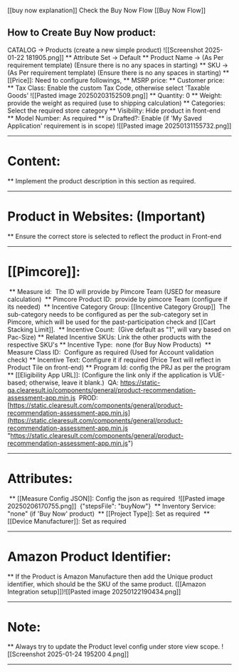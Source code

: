 [[buy now explanation]]
Check the Buy Now Flow [[Buy Now Flow]]
## How to Create Buy Now product:
 
 CATALOG -> Products (create a new simple product)
	 ![[Screenshot 2025-01-22 181905.png]]
 ** Attribute Set -> Default
 ** Product Name -> (As Per requirement template) (Ensure there is no any spaces in starting)
 ** SKU -> (As Per requirement template) (Ensure there is no any spaces in starting)
 ** [[Price]]: 
	Need to configure followings,
	** MSRP price: 
	** Customer price:
** Tax Class: Enable the custom Tax Code, otherwise select 'Taxable Goods'
     ![[Pasted image 20250203152509.png]]
 ** Quantity: 0
 ** Weight: provide the weight as required (use to shipping calculation)
 ** Categories: Select the required store category 
 ** Visibility: Hide product in front-end
 ** Model Number: As required
 ** is Drafted?: Enable (if 'My Saved Application' requirement is in scope)
	 ![[Pasted image 20250131155732.png]]

---
# Content:
 ** Implement the product description in this section as required.

---
# Product in Websites: (Important)
 ** Ensure the correct store is selected to reflect the product in Front-end

---
# [[Pimcore]]:
  ** Measure id: 
	  The ID will provide by Pimcore Team (USED for measure calculation)
  ** Pimcore Product ID: 
	  provide by pimcore Team (configure if its needed)
  ** Incentive Category Group:  [[Incentive Category Group]]
	  The sub-category needs to be configured as per the sub-category set in Pimcore, which will be used for the past-participation check and [[Cart Stacking Limit]].
  ** Incentive Count: 
	  (Give default as "1", will vary based on Pac-Size)
  ** Related Incentive SKUs:
      Link the other products with the respective SKU's 
  ** Incentive Type: 
	  none (for Buy Now Products)
  ** Measure Class ID: 
	  Configure as required (Used for Account validation check)
  ** Incentive Text:
	  Configure it if required (Price Text will reflect in Product Tile on front-end)
  ** Program Id:
	  config the PRJ as per the program
  ** [[Eligibility App URL]]: (Configure the link only if the application is VUE-based; otherwise,   leave it blank.)
	 QA: https://static-qa.clearesult.io/components/general/product-recommendation-assessment-app.min.js
	 PROD: [https://static.clearesult.com/components/general/product-recommendation-assessment-app.min.js](https://static.clearesult.com/components/general/product-recommendation-assessment-app.min.js "https://static.clearesult.com/components/general/product-recommendation-assessment-app.min.js")	  

---
# Attributes:
 ** [[Measure Config JSON]]: Config the json as required
	 ![[Pasted image 20250206170755.png]]
	 {"stepsFile": "buyNow"}
 ** Inventory Service: "none" (if 'Buy Now' product)
 ** [[Project Type]]: Set as required
 ** [[Device Manufacturer]]: Set as required

---
# Amazon Product Identifier: 
** If the Product is Amazon Manufacture then add the Unique product identifier, which should be the SKU of the same product. ([[Amazon Integration setup]])![[Pasted image 20250122190434.png]]

---
# Note: 
** Always try to update the Product level config under store view scope.	![[Screenshot 2025-01-24 195200 4.png]]

---